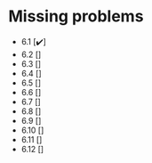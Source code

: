 # Missing problems

- 6.1 [✔️]
- 6.2 []
- 6.3 []
- 6.4 []
- 6.5 []
- 6.6 []
- 6.7 []
- 6.8 []
- 6.9 []
- 6.10 []
- 6.11 []
- 6.12 []
